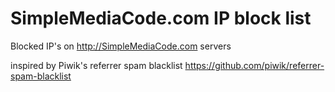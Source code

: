 # SimpleMediaCode.com IP block list
Blocked IP's on http://SimpleMediaCode.com servers

inspired by Piwik's referrer spam blacklist https://github.com/piwik/referrer-spam-blacklist